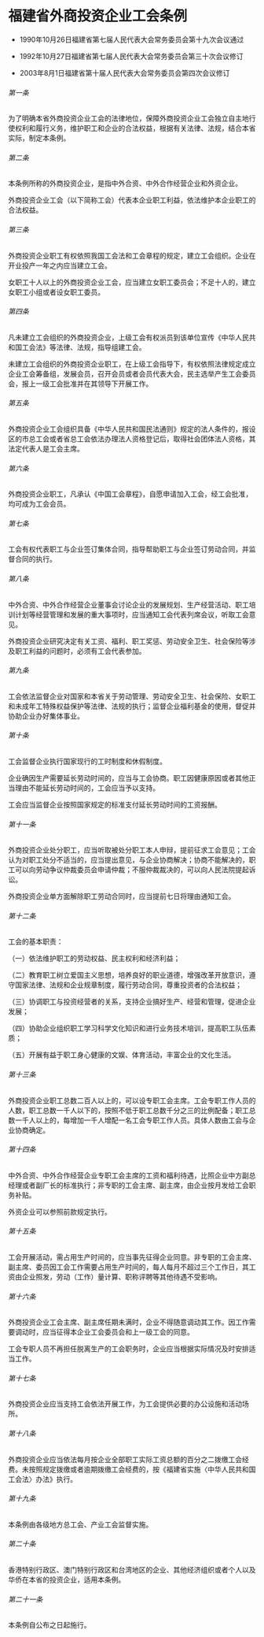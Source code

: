 # 福建省外商投资企业工会条例

- 1990年10月26日福建省第七届人民代表大会常务委员会第十九次会议通过

- 1992年10月27日福建省第七届人民代表大会常务委员会第三十次会议修订

- 2003年8月1日福建省第十届人民代表大会常务委员会第四次会议修订

<!-- INFO END -->

###### 第一条

为了明确本省外商投资企业工会的法律地位，保障外商投资企业工会独立自主地行使权利和履行义务，维护职工和企业的合法权益，根据有关法律、法规，结合本省实际，制定本条例。

###### 第二条

本条例所称的外商投资企业，是指中外合资、中外合作经营企业和外资企业。

外商投资企业工会（以下简称工会）代表本企业职工利益，依法维护本企业职工的合法权益。

###### 第三条

外商投资企业职工有权依照我国工会法和工会章程的规定，建立工会组织。企业在开业投产一年之内应当建立工会。

女职工十人以上的外商投资企业工会，应当建立女职工委员会；不足十人的，建立女职工小组或者设女职工委员。

###### 第四条

凡未建立工会组织的外商投资企业，上级工会有权派员到该单位宣传《中华人民共和国工会法》等法律、法规，指导组建工会。

未建立工会组织的外商投资企业职工，在上级工会指导下，有权依照法律规定成立企业工会筹备组，发展会员，召开会员或者会员代表大会，民主选举产生工会委员会，报上一级工会批准并在其领导下开展工作。

###### 第五条

外商投资企业工会组织具备《中华人民共和国民法通则》规定的法人条件的，报设区的市总工会或者省总工会依法办理法人资格登记后，取得社会团体法人资格，其法定代表人是工会主席。

###### 第六条

外商投资企业职工，凡承认《中国工会章程》，自愿申请加入工会，经工会批准，均可成为工会会员。

###### 第七条

工会有权代表职工与企业签订集体合同，指导帮助职工与企业签订劳动合同，并监督合同的执行。

###### 第八条

中外合资、中外合作经营企业董事会讨论企业的发展规划、生产经营活动、职工培训计划等经营管理和发展的重大事项时，应当通知工会代表列席会议，听取工会意见。

外商投资企业研究决定有关工资、福利、职工奖惩、劳动安全卫生、社会保险等涉及职工利益的问题时，必须有工会代表参加。

###### 第九条

工会依法监督企业对国家和本省关于劳动管理、劳动安全卫生、社会保险、女职工和未成年工特殊权益保护等法律、法规的执行；监督企业福利基金的使用，督促并协助企业办好集体事业。

###### 第十条

工会监督企业执行国家现行的工时制度和休假制度。

企业确因生产需要延长劳动时间的，应当与工会协商。职工因健康原因或者其他正当理由不能延长劳动时间的，工会应当予以支持。

工会应当监督企业按照国家规定的标准支付延长劳动时间的工资报酬。

###### 第十一条

外商投资企业处分职工，应当听取被处分职工本人申辩，提前征求工会意见；工会认为对职工处分不适当的，应当提出意见，与企业协商解决；协商不能解决的，职工可以向劳动争议仲裁委员会申请仲裁；不服仲裁裁决的，可以向人民法院提起诉讼。

外商投资企业单方面解除职工劳动合同时，应当提前七日将理由通知工会。

###### 第十二条

工会的基本职责：

（一）依法维护职工的劳动权益、民主权利和经济利益；

（二）教育职工树立爱国主义思想，培养良好的职业道德，增强改革开放意识，遵守国家法律、法规和企业规章制度，履行劳动合同，尊重投资者的合法权益；

（三）协调职工与投资经营者的关系，支持企业搞好生产、经营和管理，促进企业发展；

（四）协助企业组织职工学习科学文化知识和进行业务技术培训，提高职工队伍素质；

（五）开展有益于职工身心健康的文娱、体育活动，丰富企业的文化生活。

###### 第十三条

外商投资企业职工总数二百人以上的，可以设专职工会主席。工会专职工作人员的人数，职工总数一千人以下的，按照不低于职工总数千分之三的比例配备；职工总数一千人以上的，每增加一千人增配一名工会专职工作人员。具体人数由工会与企业协商确定。

###### 第十四条

中外合资、中外合作经营企业专职工会主席的工资和福利待遇，比照企业中方副总经理或者副厂长的标准执行；非专职的工会主席、副主席，由企业按月发给工会职务补贴。

外资企业可以参照前款规定执行。

###### 第十五条

工会开展活动，需占用生产时间的，应当事先征得企业同意。非专职的工会主席、副主席、委员因工会工作需要占用生产时间的，每人每月不超过三个工作日，其工资由企业照发，劳动（工作）量计算、职称评聘等其他待遇不受影响。

###### 第十六条

外商投资企业工会主席、副主席任期未满时，企业不得随意调动其工作。因工作需要调动时，应当征得本企业工会委员会和上一级工会的同意。

工会专职人员不再担任脱离生产的工会职务时，企业应当根据实际情况及时安排适当工作。

###### 第十七条

外商投资企业应当支持工会依法开展工作，为工会提供必要的办公设施和活动场所。

###### 第十八条

外商投资企业应当依法每月按企业全部职工实际工资总额的百分之二拨缴工会经费。未按照规定拨缴或者逾期拨缴工会经费的，按《福建省实施〈中华人民共和国工会法〉办法》执行。

###### 第十九条

本条例由各级地方总工会、产业工会监督实施。

###### 第二十条

香港特别行政区、澳门特别行政区和台湾地区的企业、其他经济组织或者个人以及华侨在本省的投资企业，适用本条例。

###### 第二十一条

本条例自公布之日起施行。
